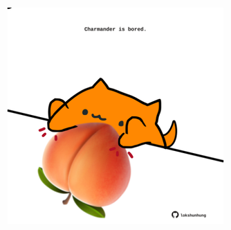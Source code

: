 <!-- built at 20/06/2025, 09:00:31 UTC -->
<p align="center">
  <img width="500" height="500" src="./ReadmeImage.svg">
</p>
